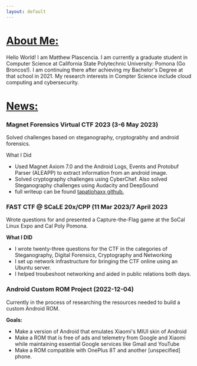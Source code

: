 ```yaml
---
layout: default
---
```

<link rel="stylesheet" href="index.css">
<div class = "half-box">
<h1> <u> About Me: </u> </h1>
<p> Hello World! I am Matthew Plascencia. I am currently a graduate student in Computer Science at California State Polytechnic University: Pomona (Go Broncos!). I am continuing there after achieving my Bachelor's Degree at that school in 2021. My research interests in Compter Science include cloud computing and cybersecurity. </p>
</div>

<div class = "half-box"> 
<h1> <u> News: </u> </h1>
<h3> Magnet Forensics Virtual CTF 2023 (3-6 May 2023) </h3>
<p> Solved challenges based on steganography, cryptograbhy and android forensics. </p> 

<p> What I Did </p>
<ul>
<li> Used Magnet Axiom 7.0 and the Android Logs, Events and Protobuf Parser (ALEAPP) to extract information from an android image. </li>
<li> Solved cryptography challenges using CyberChef. Also solved Steganography challenges using Audacity and DeepSound </li>
<li> full writeup can be found  <a href="https://github.com/tapatiohaxx/Magnet-CTF-2023-Wrteup-and-Resources">tapatiohaxx github.</a> </li>
</ul>
<h3> FAST CTF @ SCaLE 20x/CPP (11 Mar 2023/7 April 2023</h3>
<p> Wrote questions for and presented a Capture-the-Flag game at the SoCal Linux Expo and Cal Poly Pomona.</p>
<p><b> What I DID </b> </p>
<ul>
<li> I wrote twenty-three questions for the CTF in the categories of Steganography, Digital Forensics, Cryptography and Networking </li>
<li> I set up network infrastructure for bringing the CTF online using an Ubuntu server. </li> 
<li> I helped troubeshoot networking and aided in public relations both days. </li> 
</ul>

<h3> Android Custom ROM Project (2022-12-04)</h3>
<p> Currently in the process of researching the resources needed to build a custom Android ROM. </p>
<p> <b> Goals: </b></p> 
<ul>
<li> Make a version of Android that emulates Xiaomi's MIUI skin of Android </li>
<li> Make a ROM that is free of ads  and telemetry from Google and Xiaomi while maintaining essential Google services like Gmail and YouTube </li> 
<li> Make a ROM compatible with OnePlus 8T and another [unspecified] phone. </li>
</ul>


</div>



